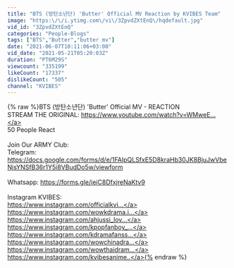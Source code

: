 ```yaml
---
title: "BTS (방탄소년단) 'Butter' Official MV Reaction by KVIBES Team"
image: "https:\/\/i.ytimg.com\/vi\/3ZpvdZXtEnQ\/hqdefault.jpg"
vid_id: "3ZpvdZXtEnQ"
categories: "People-Blogs"
tags: ["BTS","Butter","butter mv"]
date: "2021-06-07T10:11:06+03:00"
vid_date: "2021-05-21T05:20:03Z"
duration: "PT6M29S"
viewcount: "335199"
likeCount: "17337"
dislikeCount: "505"
channel: "KVIBES"
---
```

{% raw %}BTS (방탄소년단) 'Butter' Official MV - REACTION<br />STREAM THE ORIGINAL:  <a rel="nofollow" target="blank" href="https://www.youtube.com/watch?v=WMweE...">https://www.youtube.com/watch?v=WMweE...</a><br />50 People React<br /><br />Join Our ARMY Club: <br />Telegram: <a rel="nofollow" target="blank" href="https://docs.google.com/forms/d/e/1FAIpQLSfxE5D8kraHb30JK8BjuJwVbeNjsYNSfB36r1Y5i8VBudDo5w/viewform">https://docs.google.com/forms/d/e/1FAIpQLSfxE5D8kraHb30JK8BjuJwVbeNjsYNSfB36r1Y5i8VBudDo5w/viewform</a> <br /><br />Whatsapp: <a rel="nofollow" target="blank" href="https://forms.gle/ieiC8DfxjreNaKtv9">https://forms.gle/ieiC8DfxjreNaKtv9</a><br /><br />Instagram KVIBES:<br /><a rel="nofollow" target="blank" href="https://www.instagram.com/officialkvi...">https://www.instagram.com/officialkvi...</a><br /><a rel="nofollow" target="blank" href="https://www.instagram.com/wowkdrama.i...">https://www.instagram.com/wowkdrama.i...</a><br /><a rel="nofollow" target="blank" href="https://www.instagram.com/ahjussi_lov...">https://www.instagram.com/ahjussi_lov...</a><br /><a rel="nofollow" target="blank" href="https://www.instagram.com/kpopfanboy_...">https://www.instagram.com/kpopfanboy_...</a><br /><a rel="nofollow" target="blank" href="https://www.instagram.com/kdramafanss...">https://www.instagram.com/kdramafanss...</a><br /><a rel="nofollow" target="blank" href="https://www.instagram.com/wowchinadra...">https://www.instagram.com/wowchinadra...</a><br /><a rel="nofollow" target="blank" href="https://www.instagram.com/wowthaidram...">https://www.instagram.com/wowthaidram...</a><br /><a rel="nofollow" target="blank" href="https://www.instagram.com/kvibesanime..">https://www.instagram.com/kvibesanime..</a>{% endraw %}
